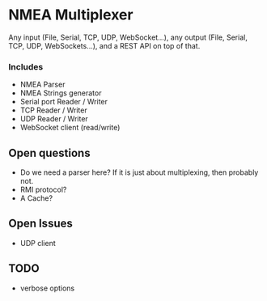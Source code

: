 # NMEA Multiplexer
Any input (File, Serial, TCP, UDP, WebSocket...), any output (File, Serial, TCP, UDP, WebSockets...), and a REST API on top of that.

### Includes
- NMEA Parser
- NMEA Strings generator
- Serial port Reader / Writer
- TCP Reader / Writer
- UDP Reader / Writer
- WebSocket client (read/write)

## Open questions
- Do we need a parser here? If it is just about multiplexing, then probably not.
- RMI protocol?
- A Cache?

## Open Issues
- UDP client

## TODO
- verbose options
